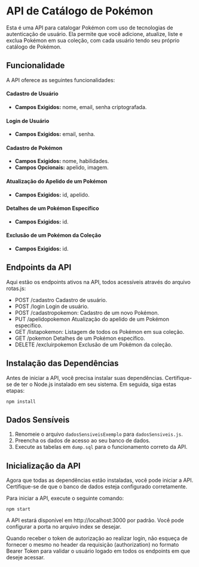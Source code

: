 # API de Catálogo de Pokémon

Esta é uma API para catalogar Pokémon com uso de tecnologias de autenticação de usuário. Ela permite que você adicione, atualize, liste e exclua Pokémon em sua coleção, com cada usuário tendo seu próprio catálogo de Pokémon.

## Funcionalidade

A API oferece as seguintes funcionalidades:

#### Cadastro de Usuário
- **Campos Exigidos:** nome, email, senha criptografada.

#### Login de Usuário
- **Campos Exigidos:** email, senha.

#### Cadastro de Pokémon
- **Campos Exigidos:** nome, habilidades.
- **Campos Opcionais:** apelido, imagem.

#### Atualização do Apelido de um Pokémon
- **Campos Exigidos:** id, apelido.

#### Detalhes de um Pokémon Específico
- **Campos Exigidos:** id.

#### Exclusão de um Pokémon da Coleção
- **Campos Exigidos:** id.

## Endpoints da API

Aqui estão os endpoints ativos na API, todos acessíveis através do arquivo rotas.js:

- POST /cadastro  Cadastro de usuário.
- POST /login Login de usuário.
- POST /cadastropokemon: Cadastro de um novo Pokémon.
- PUT /apelidopokemon Atualização do apelido de um Pokémon específico.
- GET /listapokemon: Listagem de todos os Pokémon em sua coleção.
- GET /pokemon Detalhes de um Pokémon específico.
- DELETE /excluirpokemon Exclusão de um Pokémon da coleção.

## Instalação das Dependências

Antes de iniciar a API, você precisa instalar suas dependências. Certifique-se de ter o Node.js instalado em seu sistema. Em seguida, siga estas etapas:

```shell
npm install
```

## Dados Sensíveis

1. Renomeie o arquivo `dadosSensiveisExemplo` para `dadosSensiveis.js`.
2. Preencha os dados de acesso ao seu banco de dados.
3. Execute as tabelas em `dump.sql` para o funcionamento correto da API.

## Inicialização da API

Agora que todas as dependências estão instaladas, você pode iniciar a API. Certifique-se de que o banco de dados esteja configurado corretamente.

Para iniciar a API, execute o seguinte comando:

```shell
npm start
```

A API estará disponível em http://localhost:3000 por padrão. Você pode configurar a porta no arquivo index se desejar.

Quando receber o token de autorização ao realizar login, não esqueça de fornecer o mesmo no header da requisição (authorization) no formato Bearer Token para validar o usuário logado em todos os endpoints em que deseje acessar.
